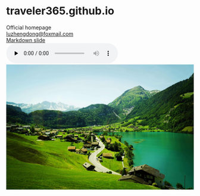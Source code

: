 # traveler365.github.io
Official homepage\
<luzhengdong@foxmail.com>\
[Markdown slide](slide.html)<br>
<audio id="audio" controls="autoplay" preload="none">
      <source id="mp3" src="./Come-On.mp3">
</audio><br>
![图片](swiss_scenery.jpeg "swiss scenery")  
